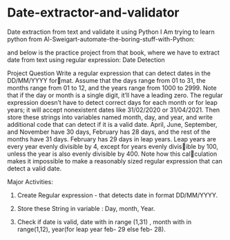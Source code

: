 # Date-extractor-and-validator
Date extraction from text and validate it using Python
I Am trying to learn python from Al-Sweigart-automate-the-boring-stuff-with-Python:

and below is the practice project from that book, where we have to extract date from text using regular expression:
Date Detection

Project Question
Write a regular expression that can detect dates in the DD/MM/YYYY format. Assume that the days range from 01 to 31, the months range from 01 
to 12, and the years range from 1000 to 2999. Note that if the day or month 
is a single digit, it’ll have a leading zero.
The regular expression doesn’t have to detect correct days for each 
month or for leap years; it will accept nonexistent dates like 31/02/2020 or 
31/04/2021. Then store these strings into variables named month, day, and 
year, and write additional code that can detect if it is a valid date. April, 
June, September, and November have 30 days, February has 28 days, and 
the rest of the months have 31 days. February has 29 days in leap years. 
Leap years are every year evenly divisible by 4, except for years evenly divisible by 100, unless the year is also evenly divisible by 400. Note how this calculation makes it impossible to make a reasonably sized regular expression 
that can detect a valid date.

Major Activities:
1. Create Regular expression - that detects date in format DD/MM/YYYY.

2. Store these String in variable : Day, month, Year.

3. Check if date is valid, date with in range (1,31) , month with in range(1,12), year(for leap year feb- 29 else feb- 28).

